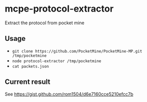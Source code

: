 # mcpe-protocol-extractor

Extract the protocol from pocket mine

## Usage

* `git clone https://github.com/PocketMine/PocketMine-MP.git /tmp/pocketmine`
* `node protocol-extractor /tmp/pocketmine`
* `cat packets.json`

## Current result

See https://gist.github.com/rom1504/d6e7160cce5210efcc7b